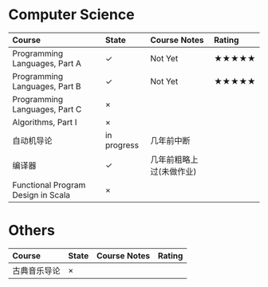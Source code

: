 # Computer Science

| Course                             | State        | Course Notes             | Rating |
| :--------------------------------- | :----------- | :----------------------- | :----- |
| Programming Languages, Part A      | $\checkmark$ | Not Yet                  | ★★★★★  |
| Programming Languages, Part B      | $\checkmark$ | Not Yet                  | ★★★★★  |
| Programming Languages, Part C      | $\times$     |                          |        |
| Algorithms, Part I                 | $\times$     |                          |        |
| 自动机导论                         | in progress  | 几年前中断               |        |
| 编译器                             | $\checkmark$ | 几年前粗略上过(未做作业) |        |
| Functional Program Design in Scala | $\times$     |                          |        |

# Others

| Course       | State    | Course Notes | Rating |
| :----------- | :------- | :----------- | :----- |
| 古典音乐导论 | $\times$ |              |        |
